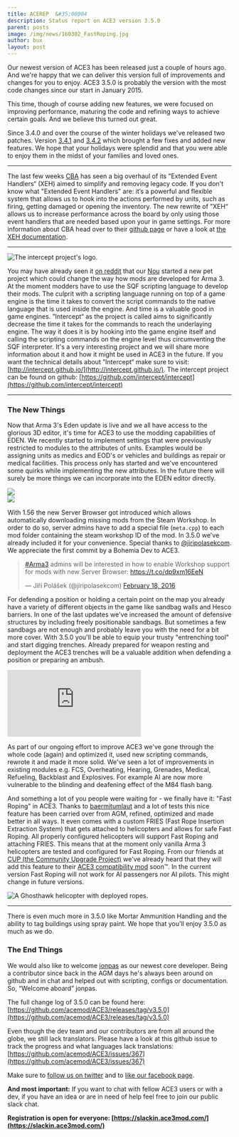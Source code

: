 ```yaml
---
title: ACEREP  &#35;00004
description: Status report on ACE3 version 3.5.0
parent: posts
image: /img/news/160302_FastRoping.jpg
author: bux
layout: post
---
```


Our newest version of ACE3 has been released just a couple of hours ago. And we're happy that we can deliver this version full of improvements and changes for you to enjoy. ACE3 3.5.0 is probably the version with the most code changes since our start in January 2015.

<!--more-->

This time, though of course adding new features, we were focused on improving performance, maturing the code and refining ways to achieve certain goals. And we believe this turned out great.

Since 3.4.0 and over the course of the winter holidays we've released two patches. Version [3.4.1](https://twitter.com/ACE3Mod/status/674338555641098240) and [3.4.2](https://twitter.com/ACE3Mod/status/687179713354305537) which brought a few fixes and added new features. We hope that your holidays were splendid and that you were able to enjoy them in the midst of your families and loved ones.

---

The last few weeks [CBA](https://github.com/CBATeam/CBA_A3) has seen a big overhaul of its &rdquo;Extended Event Handlers&ldquo; (XEH) aimed to simplify and removing legacy code. If you don't know what "Extended Event Handlers" are: it’s a powerful and flexible system that allows us to hook into the actions performed by units, such as firing, getting damaged or opening the inventory. The new rewrite of &rdquo;XEH&ldquo; allows us to increase performance across the board by only using those event handlers that are needed based upon your in game settings. For more information about CBA head over to their [github page](https://github.com/CBATeam/CBA_A3) or have a look at [the XEH documentation](https://github.com/CBATeam/CBA_A3/wiki/Extended-Event-Handlers-(new)).

---

<div class="row">
    <div class="small-4 columns">
        <img src="{{site.baseUrl}}/img/news/160302_logo-intercept.png" alt="The intercept project's logo."/>
    </div>
</div>

You may have already seen it [on reddit](https://www.reddit.com/r/arma/comments/3v86dc/i_want_to_change_addon_making_in_arma_forever/) that our [Nou](https://github.com/NouberNou) started a new pet project which could change the way how mods are developed for Arma 3. At the moment modders have to use the SQF scripting language to develop their mods. The culprit with a scripting language running on top of a game engine is the time it takes to convert the script commands to the native language that is used inside the engine. And time is a valuable good in game engines. &rdquo;Intercept&ldquo; as the project is called aims to significantly decrease the time it takes for the commands to reach the underlaying engine. The way it does it is by hooking into the game engine itself and calling the scripting commands on the engine level thus circumventing the SQF interpreter. It's a very interesting project and we will share more information about it and how it might be used in ACE3 in the future.
If you want the technical details about &rdquo;Intercept&ldquo; make sure to visit: [http://intercept.github.io/](http://intercept.github.io/).
The intercept project can be found on github: [https://github.com/intercept/intercept](https://github.com/intercept/intercept)

---

### The New Things
Now that Arma 3's Eden update is live and we all have access to the glorious 3D editor, it's time for ACE3 to use the modding capabilities of EDEN. We recently started to implement settings that were previously restricted to modules to the attributes of units. Examples would be assigning units as medics and EOD's or vehicles and buildings as repair or medical facilities. This process only has started and we've encountered some quirks while implementing the new attributes. In the future there will surely be more things we can incorporate into the EDEN editor directly.

<div class="row">
    <div class="small-6 columns">
        <a href="{{site.baseUrl}}/img/news/160302_EDEN.jpg" data-featherlight="image"><img class="thumbnail" data-caption="The view on a unit's attributes in Arma 3's 3D Editor." src="{{site.baseUrl}}/img/news/160302_EDEN_thumb.jpg"></a>
    </div>
    <div class="small-6 columns">
            <a href="{{site.baseUrl}}/img/news/160302_EDEN2.jpg" data-featherlight="image"><img class="thumbnail" data-caption="The view on a building's attributes in Arma 3's 3D Editor." src="{{site.baseUrl}}/img/news/160302_EDEN2_thumb.jpg"></a>
        </div>
</div>

With 1.56 the new Server Browser got introduced which allows automatically downloading missing mods from the Steam Workshop. In order to do so, server admins have to add a special file (`meta.cpp`) to each mod folder containing the steam workshop ID of the mod. In 3.5.0 we've already included it for your convenience. Special thanks to [@jiripolasekcom](https://twitter.com/jiripolasekcom). We appreciate the first commit by a Bohemia Dev to ACE3.

<blockquote class="twitter-tweet" data-lang="en"><p lang="en" dir="ltr"><a href="https://twitter.com/hashtag/Arma3?src=hash">#Arma3</a> admins will be interested in how to enable Workshop support for mods with new Server Browser: <a href="https://t.co/dp9xm16EeN">https://t.co/dp9xm16EeN</a></p>&mdash; Jiří Polášek (@jiripolasekcom) <a href="https://twitter.com/jiripolasekcom/status/700300214188507136">February 18, 2016</a></blockquote>
<script async src="//platform.twitter.com/widgets.js" charset="utf-8"></script>

For defending a position or holding a certain point on the map you already have a variety of different objects in the game like sandbag walls and Hesco barriers. In one of the last updates we've increased the amount of defensive structures by including freely positionable sandbags. But sometimes a few sandbags are not enough and probably leave you with the need for a bit more cover. With 3.5.0 you'll be able to equip your trusty "entrenching tool" and start digging trenches. Already prepared for weapon resting and deployment the ACE3 trenches will be a valuable addition when defending a position or preparing an ambush.

<div class="row">
    <div class="small-12 columns">
        <div class="videoWrapper">
            <iframe src="https://www.youtube.com/embed/wH1fyBJATJo" frameborder="0" allowfullscreen></iframe>
        </div>
    </div>
</div>

As part of our ongoing effort to improve ACE3 we've gone through the whole code (again) and optimized it, used new scripting commands, rewrote it and made it more solid. We've seen a lot of improvements in existing modules e.g. FCS, Overheating, Hearing, Grenades, Medical, Refueling, Backblast and Explosives. For example AI are now more vulnerable to the blinding and deafening effect of the M84 flash bang.

And something a lot of you people were waiting for - we finally have it: "Fast Roping" in ACE3. Thanks to [baermitumlaut](https://github.com/BaerMitUmlaut) and a lot of tests this nice feature has been carried over from AGM, refined, optimized and made better in all ways. It even comes with a custom FRIES (Fast Rope Insertion Extraction System) that gets attached to helicopters and allows for safe Fast Roping. All properly configured helicopters will support Fast Roping and attaching FRIES. This means that at the moment only vanilla Arma 3 helicopters are tested and configured for Fast Roping. From our friends at [CUP (the Community Upgrade Project)](http://cup-arma3.org/) we've already heard that they will add this feature to their [ACE3 compatibility mod](http://steamcommunity.com/sharedfiles/filedetails/?id=621650475) soon&#8482;. In the current version Fast Roping will not work for AI passengers nor AI pilots. This might change in future versions.

<div class="row">
    <div class="small-12 columns">
        <img src="{{site.baseUrl}}/img/news/160302_FastRoping.jpg" alt="A Ghosthawk helicopter with deployed ropes."/>
    </div>
</div>

---

There is even much more in 3.5.0 like Mortar Ammunition Handling and the ability to tag buildings using spray paint.
We hope that you'll enjoy 3.5.0 as much as we do.

### The End Things
We would also like to welcome [jonpas](https://github.com/jonpas) as our newest core developer. Being a contributor since back in the AGM days he's always been around on github and in chat and helped out with scripting, configs or documentation. So, <q>Welcome aboard</q> jonpas.

The full change log of 3.5.0 can be found here: [https://github.com/acemod/ACE3/releases/tag/v3.5.0](https://github.com/acemod/ACE3/releases/tag/v3.5.0)

Even though the dev team and our contributors are from all around the globe, we still lack translators. Please have a look at this github issue to track the progress and what languages lack translations: [https://github.com/acemod/ACE3/issues/367](https://github.com/acemod/ACE3/issues/367)

Make sure to [follow us on twitter](https://twitter.com/intent/follow?screen_name=ace3mod&tw_p=followbutton) and to [like our facebook page](https://www.facebook.com/ACE3Mod/).

**And most important:** If you want to chat with fellow ACE3 users or with a dev, if you have an idea or are in need of help feel free to join our public slack chat.

**Registration is open for everyone:
[https://slackin.ace3mod.com/](https://slackin.ace3mod.com/)**
